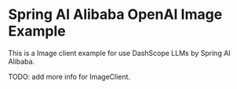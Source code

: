 # Spring AI Alibaba OpenAI Image Example

This is a Image client example for use DashScope LLMs by Spring AI Alibaba.

TODO: add more info for ImageClient.
